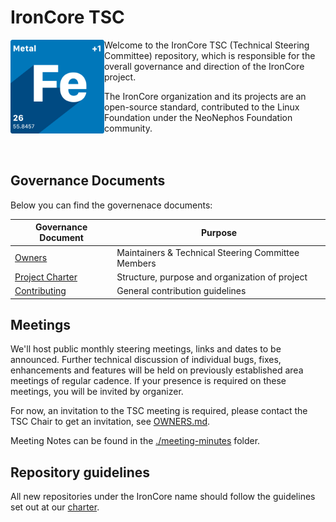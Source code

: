# IronCore TSC

<img align="left" width="150" height="150" src="https://github.com/ironcore-dev/ironcore/blob/main/docs/assets/logo.svg" alt="IronCore Logo" width="200" />

Welcome to the IronCore TSC (Technical Steering Committee) repository, which is responsible for the overall governance and direction of the IronCore project.

The IronCore organization and its projects are an open-source standard, contributed to the Linux Foundation under the NeoNephos Foundation community.
<br/>
<br/>
<br/>

## Governance Documents

Below you can find the governenace documents:

| Governance Document               | Purpose                                             |
|-----------------------------------|-----------------------------------------------------|
| [Owners](./OWNERS.md)             | Maintainers & Technical Steering Committee Members |
| [Project Charter](./CHARTER.md)   | Structure, purpose and organization of project      |
| [Contributing](./CONTRIBUTING.md) | General contribution guidelines                     |

## Meetings

We'll host public monthly steering meetings, links and dates to be announced. Further technical discussion of individual bugs, fixes, enhancements and features will be held on previously established area meetings of regular cadence. If your presence is required on these meetings, you will be invited by organizer.
 
For now, an invitation to the TSC meeting is required, please contact the TSC Chair to get an invitation, see [OWNERS.md](./OWNERS.md).

Meeting Notes can be found in the [./meeting-minutes](./meeting-minutes/) folder.

## Repository guidelines

All new repositories under the IronCore name should follow the guidelines set out at our [charter](./CHARTER.md).
